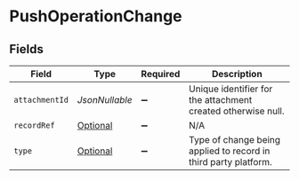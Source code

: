 # PushOperationChange


## Fields

| Field                                                                 | Type                                                                  | Required                                                              | Description                                                           |
| --------------------------------------------------------------------- | --------------------------------------------------------------------- | --------------------------------------------------------------------- | --------------------------------------------------------------------- |
| `attachmentId`                                                        | *JsonNullable<String>*                                                | :heavy_minus_sign:                                                    | Unique identifier for the attachment created otherwise null.          |
| `recordRef`                                                           | [Optional<PushOperationRef>](../../models/shared/PushOperationRef.md) | :heavy_minus_sign:                                                    | N/A                                                                   |
| `type`                                                                | [Optional<PushChangeType>](../../models/shared/PushChangeType.md)     | :heavy_minus_sign:                                                    | Type of change being applied to record in third party platform.       |
